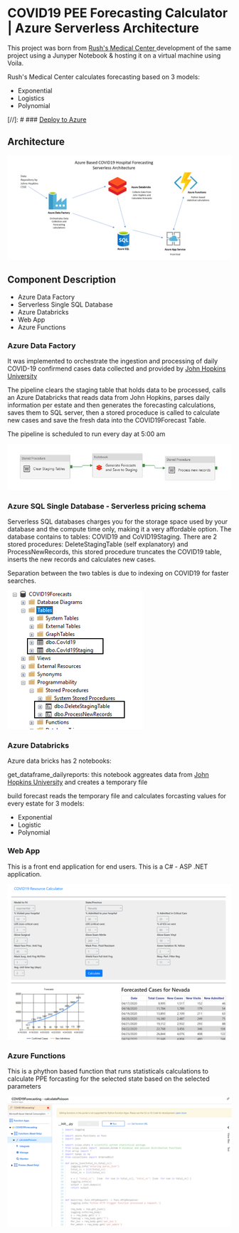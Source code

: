 # COVID19 PEE Forecasting Calculator | Azure Serverless Architecture


This project was born from <a href="https://webalyticos.home.blog/2020/03/24/covd19forecast/" target="_blank"> Rush's Medical Center </a> development of the same project using a Junyper Notebook & hosting it on a virtual machine using Voila.

Rush's Medical Center calculates forecasting based on 3 models: 
* Exponential
* Logistics
* Polynomial

[//]: # ### [Deploy to Azure](deploy/deploy.md)

## Architecture

![](media/architecture.png)

## Component Description

* Azure Data Factory
* Serverless Single SQL Database
* Azure Databricks
* Web App
* Azure Functions


### Azure Data Factory
It was implemented to orchestrate the ingestion and processing of daily COVID-19 confirmend cases data collected and provided by [John Hopkins University](https://raw.githubusercontent.com/CSSEGISandData/COVID-19/master/csse_covid_19_data/csse_covid_19_daily_reports/)

The pipeline clears the staging table that holds data to be processed, calls an Azure Databricks that reads data from John Hopkins, parses daily information per estate and then generates the forecasting calculations, saves them to SQL server, then a stored proceduce is called to calculate new cases and save the fresh data into the COVID19Forecast Table.

The pipeline is scheduled to run every day at 5:00 am

![](media/pipeline.png)

### Azure SQL Single Database - Serverless pricing schema

Serverless SQL databases charges you for the storage space used by your database and the compute time only, making it a very affordable option. The database contains to tables: COVID19 and CoVID19Staging. There are 2 stored procedures: DeleteStagingTable (self explanatory)  and ProcessNewRecords, this stored procedure truncates the COVID19 table, inserts the new records and calculates new cases.

Separation between the two tables is due to indexing on COVID19 for faster searches.

![](media/databaseschema.png)

### Azure Databricks

Azure data bricks has 2 notebooks:

get_dataframe_dailyreports: this notebook aggreates data from [John Hopkins University](https://raw.githubusercontent.com/CSSEGISandData/COVID-19/master/csse_covid_19_data/csse_covid_19_daily_reports/) and creates a temporary file

build forecast reads the temporary file and calculates forcasting values for every estate for 3 models:

* Exponential
* Logistic
* Polynomial

### Web App

This is a front end application for end users. This is a C# - ASP .NET application.

![](media/frontend.png)

### Azure Functions

This is a phython based function that runs statisticals calculations to calculate PPE forcasting for the selected state based on the selected parameters

![](media/functions.png)



